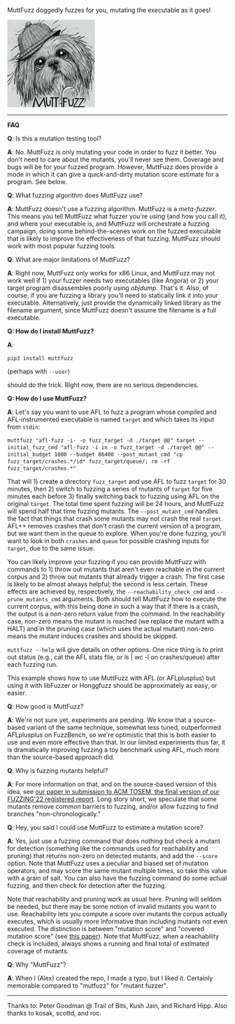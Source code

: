 MuttFuzz doggedly fuzzes for you, mutating the executable as it goes!

<img src="muttfuzz.png" alt="drawing" width="200"/>

---------------------------------

**FAQ**

**Q**:  Is this a mutation testing tool?

**A**:  No.  MuttFuzz is only mutating your code in order to fuzz it better.  You don't need to care about the mutants, you'll never see them.  Coverage and bugs will be for your fuzzed program.  However, MuttFuzz does provide a mode in which it can give a quick-and-dirty mutation score estimate for a program.  See below.

**Q**: What fuzzing algorithm does MuttFuzz use?

**A**: MuttFuzz doesn't use a fuzzing algorithm.  MuttFuzz is a *meta-fuzzer*.  This means you tell MuttFuzz what fuzzer you're using (and how you call it), and where your executable is, and MuttFuzz will orchestrate a fuzzing campaign, doing some behind-the-scenes work on the fuzzed executable that is likely to improve the effectiveness of that fuzzing.  MuttFuzz should work with most popular fuzzing tools.

**Q**: What are major limitations of MuttFuzz?

**A**: Right now, MuttFuzz only works for x86 Linux, and MuttFuzz may not work well if 1) your fuzzer needs two executables (like Angora) or 2) your target program disassembles poorly using _objdump_.  That's it.  Also, of course, if you are fuzzing a library you'll need to statically link it into your executable.  Alternatively, just provide the dynamically linked library as the filename argument, since MuttFuzz doesn't assume the filename is a full executable.

**Q: How do I install MuttFuzz?**

**A**:

~~~
pip3 install muttfuzz
~~~

(perhaps with `--user`)

should do the trick.  Right now, there are no serious dependencies.

**Q: How do I use MuttFuzz?** 

**A**: Let's say you want to use AFL to fuzz a program whose compiled and AFL-instrumented executable is named `target` and which takes its input from `stdin`:

~~~
muttfuzz "afl-fuzz -i- -o fuzz_target -d ./target @@" target --initial_fuzz_cmd "afl-fuzz -i in -o fuzz_target -d ./target @@" --initial_budget 1800 --budget 86400 --post_mutant_cmd "cp fuzz_target/crashes.*/id* fuzz_target/queue/; rm -rf fuzz_target/crashes.*"
~~~

That will 1) create a directory `fuzz_target` and use AFL to fuzz `target` for 30 minutes, then 2) switch to fuzzing a series of mutants of `target` for five minutes each before 3) finally switching back to fuzzing using AFL on the original `target`.  The total time spent fuzzing will be 24 hours, and MuttFuzz will spend half that time fuzzing mutants.  The `--post_mutant_cmd` handles the fact that things that crash some mutants may not crash the real `target`.   AFL++ removes crashes that don't crash the current version of a program, but we want them in the queue to explore.   When you're done fuzzing, you'll want to look in both `crashes` and `queue` for possible crashing inputs for `target`, due to the same issue.

You can likely improve your fuzzing if you can provide MuttFuzz with commands to 1) throw out mutants that aren't even reachable in the current corpus and 2) throw out mutants that already trigger a crash.  The first case is likely to be almost always helpful; the second is less certain.  These effects are achieved by, respectively, the `--reachability_check_cmd` and `--prune_mutants_cmd` arguments.  Both should tell MuttFuzz how to execute the current corpus, with this being done in such a way that if there is a crash, the output is a non-zero return value from the command.  In the reachability case, non-zero means the mutant is reached (we replace the mutant with a HALT) and in the pruning case (which uses the actual mutant) non-zero means the mutant induces crashes and should be skipped.

```muttfuzz --help``` will give details on other options.  One nice thing is to print out status (e.g., cat the AFL stats file, or ls | wc -l on crashes/queue) after each fuzzing run.

This example shows how to use MuttFuzz with AFL (or AFLplusplus) but using it with libFuzzer or Honggfuzz should be approximately as easy, or easier.

**Q**: How good is MuttFuzz?

**A**: We're not sure yet, experiments are pending.  We know that a source-based variant of the same technique, somewhat less tuned, outperformed AFLplusplus on FuzzBench, so we're optimistic that this is both easier to use and even more effective than that.  In our limited experiments thus far, it is dramatically improving fuzzing a toy benchmark using AFL, much more than the source-based approach did.

**Q**: Why is fuzzing mutants helpful?

**A**: For more information on that, and on the source-based version of this idea, see [our paper in submission to ACM TOSEM, the final version of our FUZZING'22 registered report](https://github.com/agroce/fuzzing22report/blob/master/tosem/currentdraft.pdf).  Long story short, we speculate that some mutants remove common barriers to fuzzing, and/or allow fuzzing to find branches "non-chronologically."

**Q**: Hey, you said I could use MuttFuzz to estimate a mutation score?

**A**: Yes, just use a fuzzing command that does nothing but check a mutant for detection (something like the commands used for reachability and pruning) that returns non-zero on detected mutants, and add the `--score` option.  Note that MuttFuzz uses a peculiar and biased set of mutation operators, and may score the same mutant multiple times, so take this value with a grain of salt.  You can also have the fuzzing command do some actual fuzzing, and then check for detection after the fuzzing.

Note that reachability and pruning work as usual here.  Pruning will seldom be needed, but there may be some notion of invalid mutants you want to use.  Reachability lets you compute  a score over mutants the corpus actually executes, which is usually more informative than including mutants not even executed.  The distinction is between "mutation score" and "covered mutation score" (see [this paper](https://agroce.github.io/issre23.pdf)).  Note that MuttFuzz, when a reachability check is included, always shows a running and final total of estimated coverage of mutants.

**Q**: Why "MuttFuzz"?

**A**: When I (Alex) created the repo, I made a typo, but I liked it.  Certainly memorable compared to "mutfuzz" for "mutant fuzzer".

-------------------------------

Thanks to: Peter Goodman @ Trail of Bits, Kush Jain, and Richard Hipp.
Also thanks to kosak, scottd, and roc.
